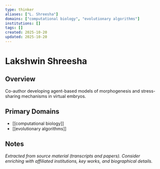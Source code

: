 ```yaml
---
type: thinker
aliases: ["L. Shreesha"]
domains: ["computational biology", "evolutionary algorithms"]
institutions: []
tags: []
created: 2025-10-20
updated: 2025-10-20
---
```


# Lakshwin Shreesha

## Overview

Co-author developing agent-based models of morphogenesis and stress-sharing mechanisms in virtual embryos.

## Primary Domains

- [[computational biology]]
- [[evolutionary algorithms]]

## Notes

*Extracted from source material (transcripts and papers). Consider enriching with affiliated institutions, key works, and biographical details.*

